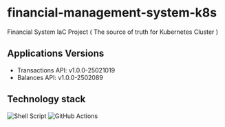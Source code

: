 # financial-management-system-k8s
Financial System IaC Project ( The source of truth for Kubernetes Cluster )

## Applications Versions

* Transactions API: <!-- txn-prd-start -->v1.0.0-25021019<!-- txn-prd-end -->
* Balances API: <!-- bal-prd-start -->v1.0.0-2502089<!-- bal-prd-end -->

## Technology stack

![Shell Script](https://img.shields.io/badge/shell_script-%23121011.svg?logo=gnu-bash&logoColor=white)
![GitHub Actions](https://img.shields.io/badge/githubactions-%232671E5.svg?logo=githubactions&logoColor=white)
